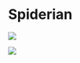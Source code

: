 Spiderian
=========

![](https://travis-ci.org/jonesdeini/Spiderian.svg?branch=master)

![](http://theinfosphere.org/images/3/32/SpiderianGown.png)

